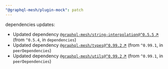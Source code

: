 ```yaml
---
"@graphql-mesh/plugin-mock": patch
---
```

dependencies updates:
  - Updated dependency [`@graphql-mesh/string-interpolation@^0.5.5` ↗︎](https://www.npmjs.com/package/@graphql-mesh/string-interpolation/v/0.5.5) (from `^0.5.4`, in `dependencies`)
  - Updated dependency [`@graphql-mesh/types@^0.99.2` ↗︎](https://www.npmjs.com/package/@graphql-mesh/types/v/0.99.2) (from `^0.99.1`, in `peerDependencies`)
  - Updated dependency [`@graphql-mesh/utils@^0.99.2` ↗︎](https://www.npmjs.com/package/@graphql-mesh/utils/v/0.99.2) (from `^0.99.1`, in `peerDependencies`)
